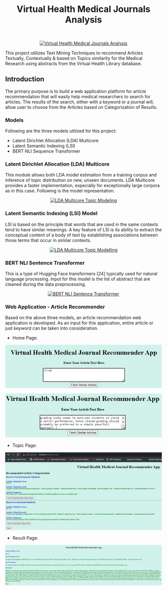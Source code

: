 <h1 align="center"> Virtual Health Medical Journals Analysis </h1> <br>
<p align="center">
  <a href="http://clipart-library.com/clipart/kc8odg89i.htm">
    <img alt="Virtual Health Medical Journals Analysis" title="Virtual Health Medical Journals Analysis" src="http://clipart-library.com/images/kc8odg89i.jpg" width="350">
  </a>
</p>

This project utilizes Text Mining Techniques to recommend Articles Textually, Contextually & based on Topics similarity for the Medical Research using abstracts from the Virtual Health Library database.

## Introduction

The primary purpose is to build a web application platform for article recommendation that will easily help medical researchers to search for articles. The results of the search, either with a keyword or a journal will, allow user to choose from the Articles based on Categorization of Results.

### Models

Following are the three models utilized for this project:

* Latent Dirichlet Allocation (LDA) Multicore 
* Latent Semantic Indexing (LSI)
* BERT NLI Sequence Transformer

### Latent Dirichlet Allocation (LDA) Multicore

This module allows both LDA model estimation from a training corpus and inference of topic distribution on new, unseen documents. LDA Multicore provides a faster implementation, especially for exceptionally large corpora as in this case. Following is the model representation.

<p align="center">
  <a href="https://medium.com/codechef-vit/latent-dirichlet-allocation-812bb8099518">
    <img alt="LDA Multicore Topic Modeling" title="LDA Multicore Topic Modeling" src="https://miro.medium.com/max/828/0*eTImSma37fd3aPka.png" width="850" height="400" />
  </a>
</p>


### Latent Semantic Indexing (LSI) Model

LSI is based on the principle that words that are used in the same contexts tend to have similar meanings. A key feature of LSI is its ability to extract the conceptual content of a body of text by establishing associations between those terms that occur in similar contexts.

<p align="center">
  <a href="https://medium.com/analytics-vidhya/nlp-with-latent-semantic-analysis-b3de6e16ad7d">
    <img alt="LDA Multicore Topic Modelling" title="LDA Multicore Topic Modelling" src="https://miro.medium.com/max/1400/1*tctmPjlqV66mR9s-I5bzMg.jpeg" width="850" height="400" />
  </a>
</p>

### BERT NLI Sentence Transformer

This is a type of Hugging Face transformers [24] typically used for natural language processing. Input for this model is the list of abstract that are cleaned during the data preprocessing.

<p align="center">
  <a href="https://www.arxiv-vanity.com/papers/1904.09675/">
    <img alt="BERT NLI Sentence Transformer" title="BERT NLI Sentence Transformer" src="https://media.arxiv-vanity.com/render-output/6552734/figures/bert_fig.png" width="850" height="400" />
  </a>
</p>

### Web Application - Article Recommender

Based on the above three models, an article recommendation web application is developed. As an input for this application, entire article or just keyword can be taken into consideration.

* Home Page:

![Home Page](screenshots/home_page_latest_1.jpg)

![Home Page](screenshots/home_page_latest_update_2.jpg)

* Topic Page:

![Topic Page](screenshots/topic_page_keyword.jpg)

* Result Page:

![Result Page](screenshots/result_page.jpg)